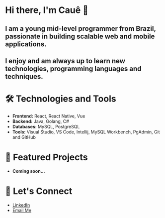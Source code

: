 # Hi there, I'm Cauê 👋

## I am a young mid-level programmer from Brazil, passionate in building scalable web and mobile applications.
## I enjoy and am always up to learn new technologies, programming languages and techniques.

# 🛠 Technologies and Tools
- **Frontend:** React, React Native, Vue
- **Backend:** Java, Golang, C#
- **Databases:** MySQL, PostgreSQL
- **Tools:** Visual Studio, VS Code, Intellij, MySQL Workbench, PgAdmin, Git and GitHub

# 💼 Featured Projects
- **Coming soon...**

# 👤 Let's Connect
- [LinkedIn](https://www.linkedin.com/in/cau%C3%AA-c-649741240/)
- [Email Me](cauevcaetano@gmail.com)

<!--
**caue-vieira/caue-vieira** is a ✨ _special_ ✨ repository because its `README.md` (this file) appears on your GitHub profile.

Here are some ideas to get you started:

- 🔭 I’m currently working on ...
- 🌱 I’m currently learning ...
- 👯 I’m looking to collaborate on ...
- 🤔 I’m looking for help with ...
- 💬 Ask me about ...
- 📫 How to reach me: ...
- 😄 Pronouns: ...
- ⚡ Fun fact: ...
-->
